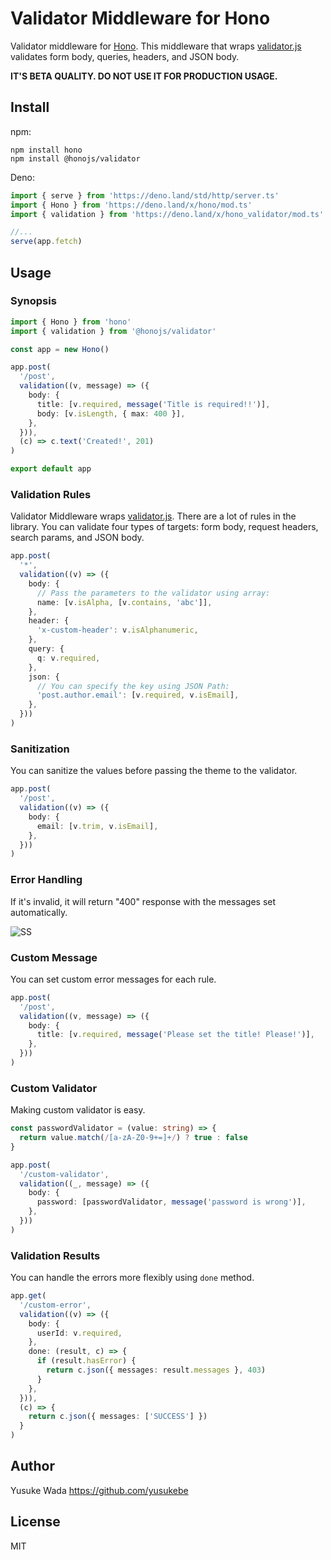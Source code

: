 # Validator Middleware for Hono

Validator middleware for [Hono](https://github.com/honojs/hono).
This middleware that wraps [validator.js](https://github.com/validatorjs/validator.js) validates form body, queries, headers, and JSON body.

**IT'S BETA QUALITY. DO NOT USE IT FOR PRODUCTION USAGE.**

## Install

npm:

```
npm install hono
npm install @honojs/validator
```

Deno:

```ts
import { serve } from 'https://deno.land/std/http/server.ts'
import { Hono } from 'https://deno.land/x/hono/mod.ts'
import { validation } from 'https://deno.land/x/hono_validator/mod.ts'

//...
serve(app.fetch)
```

## Usage

### Synopsis

```ts
import { Hono } from 'hono'
import { validation } from '@honojs/validator'

const app = new Hono()

app.post(
  '/post',
  validation((v, message) => ({
    body: {
      title: [v.required, message('Title is required!!')],
      body: [v.isLength, { max: 400 }],
    },
  })),
  (c) => c.text('Created!', 201)
)

export default app
```

### Validation Rules

Validator Middleware wraps [validator.js](https://github.com/validatorjs/validator.js). There are a lot of rules in the library.
You can validate four types of targets: form body, request headers, search params, and JSON body.

```ts
app.post(
  '*',
  validation((v) => ({
    body: {
      // Pass the parameters to the validator using array:
      name: [v.isAlpha, [v.contains, 'abc']],
    },
    header: {
      'x-custom-header': v.isAlphanumeric,
    },
    query: {
      q: v.required,
    },
    json: {
      // You can specify the key using JSON Path:
      'post.author.email': [v.required, v.isEmail],
    },
  }))
)
```

### Sanitization

You can sanitize the values before passing the theme to the validator.

```ts
app.post(
  '/post',
  validation((v) => ({
    body: {
      email: [v.trim, v.isEmail],
    },
  }))
)
```

### Error Handling

If it's invalid, it will return "400" response with the messages set automatically.

![SS](https://user-images.githubusercontent.com/10682/183292440-b6010e05-d275-45fa-95d0-b2528e842d05.png)

### Custom Message

You can set custom error messages for each rule.

```ts
app.post(
  '/post',
  validation((v, message) => ({
    body: {
      title: [v.required, message('Please set the title! Please!')],
    },
  }))
)
```

### Custom Validator

Making custom validator is easy.

```ts
const passwordValidator = (value: string) => {
  return value.match(/[a-zA-Z0-9+=]+/) ? true : false
}

app.post(
  '/custom-validator',
  validation((_, message) => ({
    body: {
      password: [passwordValidator, message('password is wrong')],
    },
  }))
)
```

### Validation Results

You can handle the errors more flexibly using `done` method.

```ts
app.get(
  '/custom-error',
  validation((v) => ({
    body: {
      userId: v.required,
    },
    done: (result, c) => {
      if (result.hasError) {
        return c.json({ messages: result.messages }, 403)
      }
    },
  })),
  (c) => {
    return c.json({ messages: ['SUCCESS'] })
  }
)
```

## Author

Yusuke Wada <https://github.com/yusukebe>

## License

MIT
